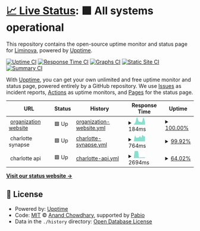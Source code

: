 # [📈 Live Status](https://Liminova.github.io/status): <!--live status--> **🟩 All systems operational**

This repository contains the open-source uptime monitor and status page for [Liminova](https://Liminova.github.io/status), powered by [Upptime](https://github.com/upptime/upptime).

[![Uptime CI](https://github.com/Liminova/status/workflows/Uptime%20CI/badge.svg)](https://github.com/Liminova/status/actions?query=workflow%3A%22Uptime+CI%22)
[![Response Time CI](https://github.com/Liminova/status/workflows/Response%20Time%20CI/badge.svg)](https://github.com/Liminova/status/actions?query=workflow%3A%22Response+Time+CI%22)
[![Graphs CI](https://github.com/Liminova/status/workflows/Graphs%20CI/badge.svg)](https://github.com/Liminova/status/actions?query=workflow%3A%22Graphs+CI%22)
[![Static Site CI](https://github.com/Liminova/status/workflows/Static%20Site%20CI/badge.svg)](https://github.com/Liminova/status/actions?query=workflow%3A%22Static+Site+CI%22)
[![Summary CI](https://github.com/Liminova/status/workflows/Summary%20CI/badge.svg)](https://github.com/Liminova/status/actions?query=workflow%3A%22Summary+CI%22)

With [Upptime](https://upptime.js.org), you can get your own unlimited and free uptime monitor and status page, powered entirely by a GitHub repository. We use [Issues](https://github.com/Liminova/status/issues) as incident reports, [Actions](https://github.com/Liminova/status/actions) as uptime monitors, and [Pages](https://Liminova.github.io/status) for the status page.

<!--start: status pages-->
<!-- This summary is generated by Upptime (https://github.com/upptime/upptime) -->
<!-- Do not edit this manually, your changes will be overwritten -->
<!-- prettier-ignore -->
| URL | Status | History | Response Time | Uptime |
| --- | ------ | ------- | ------------- | ------ |
| <img alt="" src="https://icons.duckduckgo.com/ip3/liminova.net.ico" height="13"> [organization website](https://liminova.net) | 🟩 Up | [organization-website.yml](https://github.com/Liminova/status/commits/HEAD/history/organization-website.yml) | <details><summary><img alt="Response time graph" src="./graphs/organization-website/response-time-week.png" height="20"> 184ms</summary><br><a href="https://status.liminova.net/history/organization-website"><img alt="Response time 119" src="https://img.shields.io/endpoint?url=https%3A%2F%2Fraw.githubusercontent.com%2FLiminova%2Fstatus%2FHEAD%2Fapi%2Forganization-website%2Fresponse-time.json"></a><br><a href="https://status.liminova.net/history/organization-website"><img alt="24-hour response time 108" src="https://img.shields.io/endpoint?url=https%3A%2F%2Fraw.githubusercontent.com%2FLiminova%2Fstatus%2FHEAD%2Fapi%2Forganization-website%2Fresponse-time-day.json"></a><br><a href="https://status.liminova.net/history/organization-website"><img alt="7-day response time 184" src="https://img.shields.io/endpoint?url=https%3A%2F%2Fraw.githubusercontent.com%2FLiminova%2Fstatus%2FHEAD%2Fapi%2Forganization-website%2Fresponse-time-week.json"></a><br><a href="https://status.liminova.net/history/organization-website"><img alt="30-day response time 198" src="https://img.shields.io/endpoint?url=https%3A%2F%2Fraw.githubusercontent.com%2FLiminova%2Fstatus%2FHEAD%2Fapi%2Forganization-website%2Fresponse-time-month.json"></a><br><a href="https://status.liminova.net/history/organization-website"><img alt="1-year response time 119" src="https://img.shields.io/endpoint?url=https%3A%2F%2Fraw.githubusercontent.com%2FLiminova%2Fstatus%2FHEAD%2Fapi%2Forganization-website%2Fresponse-time-year.json"></a></details> | <details><summary><a href="https://status.liminova.net/history/organization-website">100.00%</a></summary><a href="https://status.liminova.net/history/organization-website"><img alt="All-time uptime 99.98%" src="https://img.shields.io/endpoint?url=https%3A%2F%2Fraw.githubusercontent.com%2FLiminova%2Fstatus%2FHEAD%2Fapi%2Forganization-website%2Fuptime.json"></a><br><a href="https://status.liminova.net/history/organization-website"><img alt="24-hour uptime 100.00%" src="https://img.shields.io/endpoint?url=https%3A%2F%2Fraw.githubusercontent.com%2FLiminova%2Fstatus%2FHEAD%2Fapi%2Forganization-website%2Fuptime-day.json"></a><br><a href="https://status.liminova.net/history/organization-website"><img alt="7-day uptime 100.00%" src="https://img.shields.io/endpoint?url=https%3A%2F%2Fraw.githubusercontent.com%2FLiminova%2Fstatus%2FHEAD%2Fapi%2Forganization-website%2Fuptime-week.json"></a><br><a href="https://status.liminova.net/history/organization-website"><img alt="30-day uptime 100.00%" src="https://img.shields.io/endpoint?url=https%3A%2F%2Fraw.githubusercontent.com%2FLiminova%2Fstatus%2FHEAD%2Fapi%2Forganization-website%2Fuptime-month.json"></a><br><a href="https://status.liminova.net/history/organization-website"><img alt="1-year uptime 99.98%" src="https://img.shields.io/endpoint?url=https%3A%2F%2Fraw.githubusercontent.com%2FLiminova%2Fstatus%2FHEAD%2Fapi%2Forganization-website%2Fuptime-year.json"></a></details>
| <img alt="" src="https://icons.duckduckgo.com/ip3/null.ico" height="13"> charlotte synapse | 🟩 Up | [charlotte-synapse.yml](https://github.com/Liminova/status/commits/HEAD/history/charlotte-synapse.yml) | <details><summary><img alt="Response time graph" src="./graphs/charlotte-synapse/response-time-week.png" height="20"> 764ms</summary><br><a href="https://status.liminova.net/history/charlotte-synapse"><img alt="Response time 707" src="https://img.shields.io/endpoint?url=https%3A%2F%2Fraw.githubusercontent.com%2FLiminova%2Fstatus%2FHEAD%2Fapi%2Fcharlotte-synapse%2Fresponse-time.json"></a><br><a href="https://status.liminova.net/history/charlotte-synapse"><img alt="24-hour response time 822" src="https://img.shields.io/endpoint?url=https%3A%2F%2Fraw.githubusercontent.com%2FLiminova%2Fstatus%2FHEAD%2Fapi%2Fcharlotte-synapse%2Fresponse-time-day.json"></a><br><a href="https://status.liminova.net/history/charlotte-synapse"><img alt="7-day response time 764" src="https://img.shields.io/endpoint?url=https%3A%2F%2Fraw.githubusercontent.com%2FLiminova%2Fstatus%2FHEAD%2Fapi%2Fcharlotte-synapse%2Fresponse-time-week.json"></a><br><a href="https://status.liminova.net/history/charlotte-synapse"><img alt="30-day response time 730" src="https://img.shields.io/endpoint?url=https%3A%2F%2Fraw.githubusercontent.com%2FLiminova%2Fstatus%2FHEAD%2Fapi%2Fcharlotte-synapse%2Fresponse-time-month.json"></a><br><a href="https://status.liminova.net/history/charlotte-synapse"><img alt="1-year response time 707" src="https://img.shields.io/endpoint?url=https%3A%2F%2Fraw.githubusercontent.com%2FLiminova%2Fstatus%2FHEAD%2Fapi%2Fcharlotte-synapse%2Fresponse-time-year.json"></a></details> | <details><summary><a href="https://status.liminova.net/history/charlotte-synapse">99.92%</a></summary><a href="https://status.liminova.net/history/charlotte-synapse"><img alt="All-time uptime 99.94%" src="https://img.shields.io/endpoint?url=https%3A%2F%2Fraw.githubusercontent.com%2FLiminova%2Fstatus%2FHEAD%2Fapi%2Fcharlotte-synapse%2Fuptime.json"></a><br><a href="https://status.liminova.net/history/charlotte-synapse"><img alt="24-hour uptime 99.44%" src="https://img.shields.io/endpoint?url=https%3A%2F%2Fraw.githubusercontent.com%2FLiminova%2Fstatus%2FHEAD%2Fapi%2Fcharlotte-synapse%2Fuptime-day.json"></a><br><a href="https://status.liminova.net/history/charlotte-synapse"><img alt="7-day uptime 99.92%" src="https://img.shields.io/endpoint?url=https%3A%2F%2Fraw.githubusercontent.com%2FLiminova%2Fstatus%2FHEAD%2Fapi%2Fcharlotte-synapse%2Fuptime-week.json"></a><br><a href="https://status.liminova.net/history/charlotte-synapse"><img alt="30-day uptime 99.98%" src="https://img.shields.io/endpoint?url=https%3A%2F%2Fraw.githubusercontent.com%2FLiminova%2Fstatus%2FHEAD%2Fapi%2Fcharlotte-synapse%2Fuptime-month.json"></a><br><a href="https://status.liminova.net/history/charlotte-synapse"><img alt="1-year uptime 99.94%" src="https://img.shields.io/endpoint?url=https%3A%2F%2Fraw.githubusercontent.com%2FLiminova%2Fstatus%2FHEAD%2Fapi%2Fcharlotte-synapse%2Fuptime-year.json"></a></details>
| <img alt="" src="https://icons.duckduckgo.com/ip3/null.ico" height="13"> charlotte api | 🟩 Up | [charlotte-api.yml](https://github.com/Liminova/status/commits/HEAD/history/charlotte-api.yml) | <details><summary><img alt="Response time graph" src="./graphs/charlotte-api/response-time-week.png" height="20"> 2694ms</summary><br><a href="https://status.liminova.net/history/charlotte-api"><img alt="Response time 1256" src="https://img.shields.io/endpoint?url=https%3A%2F%2Fraw.githubusercontent.com%2FLiminova%2Fstatus%2FHEAD%2Fapi%2Fcharlotte-api%2Fresponse-time.json"></a><br><a href="https://status.liminova.net/history/charlotte-api"><img alt="24-hour response time 843" src="https://img.shields.io/endpoint?url=https%3A%2F%2Fraw.githubusercontent.com%2FLiminova%2Fstatus%2FHEAD%2Fapi%2Fcharlotte-api%2Fresponse-time-day.json"></a><br><a href="https://status.liminova.net/history/charlotte-api"><img alt="7-day response time 2694" src="https://img.shields.io/endpoint?url=https%3A%2F%2Fraw.githubusercontent.com%2FLiminova%2Fstatus%2FHEAD%2Fapi%2Fcharlotte-api%2Fresponse-time-week.json"></a><br><a href="https://status.liminova.net/history/charlotte-api"><img alt="30-day response time 1489" src="https://img.shields.io/endpoint?url=https%3A%2F%2Fraw.githubusercontent.com%2FLiminova%2Fstatus%2FHEAD%2Fapi%2Fcharlotte-api%2Fresponse-time-month.json"></a><br><a href="https://status.liminova.net/history/charlotte-api"><img alt="1-year response time 1256" src="https://img.shields.io/endpoint?url=https%3A%2F%2Fraw.githubusercontent.com%2FLiminova%2Fstatus%2FHEAD%2Fapi%2Fcharlotte-api%2Fresponse-time-year.json"></a></details> | <details><summary><a href="https://status.liminova.net/history/charlotte-api">64.02%</a></summary><a href="https://status.liminova.net/history/charlotte-api"><img alt="All-time uptime 93.69%" src="https://img.shields.io/endpoint?url=https%3A%2F%2Fraw.githubusercontent.com%2FLiminova%2Fstatus%2FHEAD%2Fapi%2Fcharlotte-api%2Fuptime.json"></a><br><a href="https://status.liminova.net/history/charlotte-api"><img alt="24-hour uptime 99.44%" src="https://img.shields.io/endpoint?url=https%3A%2F%2Fraw.githubusercontent.com%2FLiminova%2Fstatus%2FHEAD%2Fapi%2Fcharlotte-api%2Fuptime-day.json"></a><br><a href="https://status.liminova.net/history/charlotte-api"><img alt="7-day uptime 64.02%" src="https://img.shields.io/endpoint?url=https%3A%2F%2Fraw.githubusercontent.com%2FLiminova%2Fstatus%2FHEAD%2Fapi%2Fcharlotte-api%2Fuptime-week.json"></a><br><a href="https://status.liminova.net/history/charlotte-api"><img alt="30-day uptime 91.56%" src="https://img.shields.io/endpoint?url=https%3A%2F%2Fraw.githubusercontent.com%2FLiminova%2Fstatus%2FHEAD%2Fapi%2Fcharlotte-api%2Fuptime-month.json"></a><br><a href="https://status.liminova.net/history/charlotte-api"><img alt="1-year uptime 93.69%" src="https://img.shields.io/endpoint?url=https%3A%2F%2Fraw.githubusercontent.com%2FLiminova%2Fstatus%2FHEAD%2Fapi%2Fcharlotte-api%2Fuptime-year.json"></a></details>

<!--end: status pages-->

[**Visit our status website →**](https://Liminova.github.io/status)

## 📄 License

- Powered by: [Upptime](https://github.com/upptime/upptime)
- Code: [MIT](./LICENSE) © [Anand Chowdhary](https://anandchowdhary.com), supported by [Pabio](https://pabio.com)
- Data in the `./history` directory: [Open Database License](https://opendatacommons.org/licenses/odbl/1-0/)
